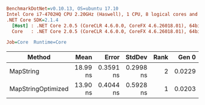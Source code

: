 ``` ini

BenchmarkDotNet=v0.10.13, OS=ubuntu 17.10
Intel Core i7-4702HQ CPU 2.20GHz (Haswell), 1 CPU, 8 logical cores and 4 physical cores
.NET Core SDK=2.1.4
  [Host] : .NET Core 2.0.5 (CoreCLR 4.6.0.0, CoreFX 4.6.26018.01), 64bit RyuJIT
  Core   : .NET Core 2.0.5 (CoreCLR 4.6.0.0, CoreFX 4.6.26018.01), 64bit RyuJIT

Job=Core  Runtime=Core  

```
|             Method |     Mean |     Error |    StdDev | Rank |  Gen 0 | Allocated |
|------------------- |---------:|----------:|----------:|-----:|-------:|----------:|
|          MapString | 18.99 ns | 0.3591 ns | 0.2998 ns |    2 | 0.0229 |      72 B |
| MapStringOptimized | 13.90 ns | 0.4044 ns | 0.5928 ns |    1 | 0.0203 |      64 B |
